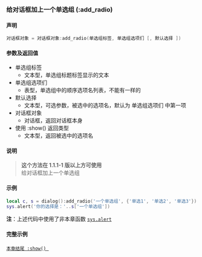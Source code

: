 ### 给对话框加上一个单选组 \(**:add\_radio**\)


#### 声明
```lua
对话框对象 = 对话框对象:add_radio(单选组标签, 单选组选项们 [, 默认选择 ])
```


#### 参数及返回值
- 单选组标签
    - 文本型，单选组标题标签显示的文本
- 单选组选项们
    - 表型，单选组中的顺序选项名列表，不能有一样的
- 默认选择
    - 文本型，可选参数，被选中的选项名，默认为 单选组选项们 中第一项
- 对话框对象
    - 对话框，返回对话框本身
- 使用 :show\(\) 返回类型
    - 文本型，返回被选中的选项名


#### 说明
> **这个方法在 1\.1\.1\-1 版以上方可使用**  
> 给对话框加上一个单选组  


#### 示例  
```lua
local c, s = dialog():add_radio('一个单选组', {'单选1', '单选2', '单选3'}):show()
sys.alert('你的选择是：'..s['一个单选组'])
```
**注**：上述代码中使用了非本章函数 [`sys.alert`](/Handbook/sys/sys.alert.md)  


#### 完整示例
[`本章结尾 :show() `](/Handbook/dialog/_show.md)  


